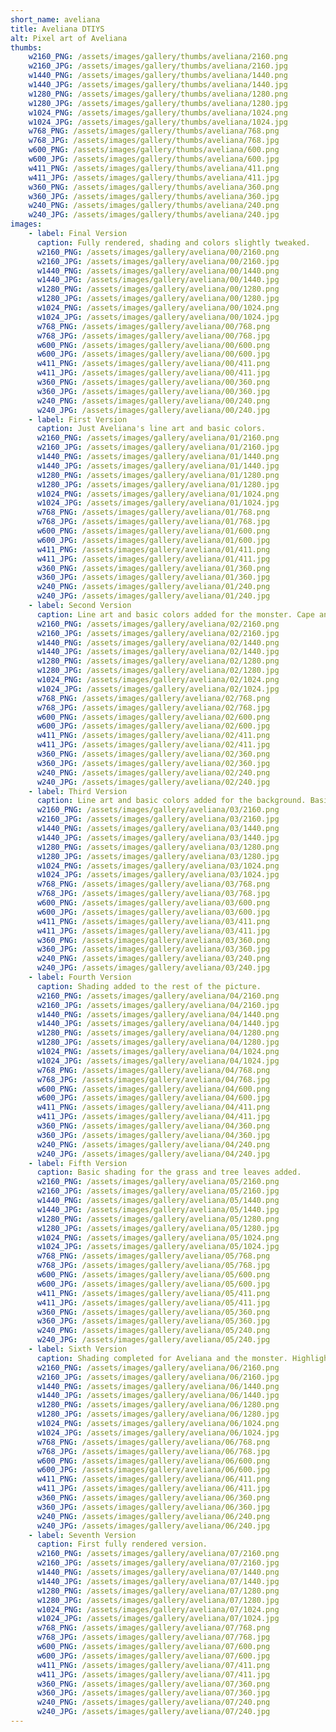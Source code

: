 ```yaml
---
short_name: aveliana
title: Aveliana DTIYS
alt: Pixel art of Aveliana
thumbs:
    w2160_PNG: /assets/images/gallery/thumbs/aveliana/2160.png
    w2160_JPG: /assets/images/gallery/thumbs/aveliana/2160.jpg
    w1440_PNG: /assets/images/gallery/thumbs/aveliana/1440.png
    w1440_JPG: /assets/images/gallery/thumbs/aveliana/1440.jpg
    w1280_PNG: /assets/images/gallery/thumbs/aveliana/1280.png
    w1280_JPG: /assets/images/gallery/thumbs/aveliana/1280.jpg
    w1024_PNG: /assets/images/gallery/thumbs/aveliana/1024.png
    w1024_JPG: /assets/images/gallery/thumbs/aveliana/1024.jpg
    w768_PNG: /assets/images/gallery/thumbs/aveliana/768.png
    w768_JPG: /assets/images/gallery/thumbs/aveliana/768.jpg
    w600_PNG: /assets/images/gallery/thumbs/aveliana/600.png
    w600_JPG: /assets/images/gallery/thumbs/aveliana/600.jpg
    w411_PNG: /assets/images/gallery/thumbs/aveliana/411.png
    w411_JPG: /assets/images/gallery/thumbs/aveliana/411.jpg
    w360_PNG: /assets/images/gallery/thumbs/aveliana/360.png
    w360_JPG: /assets/images/gallery/thumbs/aveliana/360.jpg
    w240_PNG: /assets/images/gallery/thumbs/aveliana/240.png
    w240_JPG: /assets/images/gallery/thumbs/aveliana/240.jpg
images:
    - label: Final Version
      caption: Fully rendered, shading and colors slightly tweaked.
      w2160_PNG: /assets/images/gallery/aveliana/00/2160.png
      w2160_JPG: /assets/images/gallery/aveliana/00/2160.jpg
      w1440_PNG: /assets/images/gallery/aveliana/00/1440.png
      w1440_JPG: /assets/images/gallery/aveliana/00/1440.jpg
      w1280_PNG: /assets/images/gallery/aveliana/00/1280.png
      w1280_JPG: /assets/images/gallery/aveliana/00/1280.jpg
      w1024_PNG: /assets/images/gallery/aveliana/00/1024.png
      w1024_JPG: /assets/images/gallery/aveliana/00/1024.jpg
      w768_PNG: /assets/images/gallery/aveliana/00/768.png
      w768_JPG: /assets/images/gallery/aveliana/00/768.jpg
      w600_PNG: /assets/images/gallery/aveliana/00/600.png
      w600_JPG: /assets/images/gallery/aveliana/00/600.jpg
      w411_PNG: /assets/images/gallery/aveliana/00/411.png
      w411_JPG: /assets/images/gallery/aveliana/00/411.jpg
      w360_PNG: /assets/images/gallery/aveliana/00/360.png
      w360_JPG: /assets/images/gallery/aveliana/00/360.jpg
      w240_PNG: /assets/images/gallery/aveliana/00/240.png
      w240_JPG: /assets/images/gallery/aveliana/00/240.jpg
    - label: First Version
      caption: Just Aveliana's line art and basic colors.
      w2160_PNG: /assets/images/gallery/aveliana/01/2160.png
      w2160_JPG: /assets/images/gallery/aveliana/01/2160.jpg
      w1440_PNG: /assets/images/gallery/aveliana/01/1440.png
      w1440_JPG: /assets/images/gallery/aveliana/01/1440.jpg
      w1280_PNG: /assets/images/gallery/aveliana/01/1280.png
      w1280_JPG: /assets/images/gallery/aveliana/01/1280.jpg
      w1024_PNG: /assets/images/gallery/aveliana/01/1024.png
      w1024_JPG: /assets/images/gallery/aveliana/01/1024.jpg
      w768_PNG: /assets/images/gallery/aveliana/01/768.png
      w768_JPG: /assets/images/gallery/aveliana/01/768.jpg
      w600_PNG: /assets/images/gallery/aveliana/01/600.png
      w600_JPG: /assets/images/gallery/aveliana/01/600.jpg
      w411_PNG: /assets/images/gallery/aveliana/01/411.png
      w411_JPG: /assets/images/gallery/aveliana/01/411.jpg
      w360_PNG: /assets/images/gallery/aveliana/01/360.png
      w360_JPG: /assets/images/gallery/aveliana/01/360.jpg
      w240_PNG: /assets/images/gallery/aveliana/01/240.png
      w240_JPG: /assets/images/gallery/aveliana/01/240.jpg
    - label: Second Version
      caption: Line art and basic colors added for the monster. Cape and corrections added to Aveliana.
      w2160_PNG: /assets/images/gallery/aveliana/02/2160.png
      w2160_JPG: /assets/images/gallery/aveliana/02/2160.jpg
      w1440_PNG: /assets/images/gallery/aveliana/02/1440.png
      w1440_JPG: /assets/images/gallery/aveliana/02/1440.jpg
      w1280_PNG: /assets/images/gallery/aveliana/02/1280.png
      w1280_JPG: /assets/images/gallery/aveliana/02/1280.jpg
      w1024_PNG: /assets/images/gallery/aveliana/02/1024.png
      w1024_JPG: /assets/images/gallery/aveliana/02/1024.jpg
      w768_PNG: /assets/images/gallery/aveliana/02/768.png
      w768_JPG: /assets/images/gallery/aveliana/02/768.jpg
      w600_PNG: /assets/images/gallery/aveliana/02/600.png
      w600_JPG: /assets/images/gallery/aveliana/02/600.jpg
      w411_PNG: /assets/images/gallery/aveliana/02/411.png
      w411_JPG: /assets/images/gallery/aveliana/02/411.jpg
      w360_PNG: /assets/images/gallery/aveliana/02/360.png
      w360_JPG: /assets/images/gallery/aveliana/02/360.jpg
      w240_PNG: /assets/images/gallery/aveliana/02/240.png
      w240_JPG: /assets/images/gallery/aveliana/02/240.jpg
    - label: Third Version
      caption: Line art and basic colors added for the background. Basic shading for Aveliana.
      w2160_PNG: /assets/images/gallery/aveliana/03/2160.png
      w2160_JPG: /assets/images/gallery/aveliana/03/2160.jpg
      w1440_PNG: /assets/images/gallery/aveliana/03/1440.png
      w1440_JPG: /assets/images/gallery/aveliana/03/1440.jpg
      w1280_PNG: /assets/images/gallery/aveliana/03/1280.png
      w1280_JPG: /assets/images/gallery/aveliana/03/1280.jpg
      w1024_PNG: /assets/images/gallery/aveliana/03/1024.png
      w1024_JPG: /assets/images/gallery/aveliana/03/1024.jpg
      w768_PNG: /assets/images/gallery/aveliana/03/768.png
      w768_JPG: /assets/images/gallery/aveliana/03/768.jpg
      w600_PNG: /assets/images/gallery/aveliana/03/600.png
      w600_JPG: /assets/images/gallery/aveliana/03/600.jpg
      w411_PNG: /assets/images/gallery/aveliana/03/411.png
      w411_JPG: /assets/images/gallery/aveliana/03/411.jpg
      w360_PNG: /assets/images/gallery/aveliana/03/360.png
      w360_JPG: /assets/images/gallery/aveliana/03/360.jpg
      w240_PNG: /assets/images/gallery/aveliana/03/240.png
      w240_JPG: /assets/images/gallery/aveliana/03/240.jpg
    - label: Fourth Version
      caption: Shading added to the rest of the picture.
      w2160_PNG: /assets/images/gallery/aveliana/04/2160.png
      w2160_JPG: /assets/images/gallery/aveliana/04/2160.jpg
      w1440_PNG: /assets/images/gallery/aveliana/04/1440.png
      w1440_JPG: /assets/images/gallery/aveliana/04/1440.jpg
      w1280_PNG: /assets/images/gallery/aveliana/04/1280.png
      w1280_JPG: /assets/images/gallery/aveliana/04/1280.jpg
      w1024_PNG: /assets/images/gallery/aveliana/04/1024.png
      w1024_JPG: /assets/images/gallery/aveliana/04/1024.jpg
      w768_PNG: /assets/images/gallery/aveliana/04/768.png
      w768_JPG: /assets/images/gallery/aveliana/04/768.jpg
      w600_PNG: /assets/images/gallery/aveliana/04/600.png
      w600_JPG: /assets/images/gallery/aveliana/04/600.jpg
      w411_PNG: /assets/images/gallery/aveliana/04/411.png
      w411_JPG: /assets/images/gallery/aveliana/04/411.jpg
      w360_PNG: /assets/images/gallery/aveliana/04/360.png
      w360_JPG: /assets/images/gallery/aveliana/04/360.jpg
      w240_PNG: /assets/images/gallery/aveliana/04/240.png
      w240_JPG: /assets/images/gallery/aveliana/04/240.jpg
    - label: Fifth Version
      caption: Basic shading for the grass and tree leaves added.
      w2160_PNG: /assets/images/gallery/aveliana/05/2160.png
      w2160_JPG: /assets/images/gallery/aveliana/05/2160.jpg
      w1440_PNG: /assets/images/gallery/aveliana/05/1440.png
      w1440_JPG: /assets/images/gallery/aveliana/05/1440.jpg
      w1280_PNG: /assets/images/gallery/aveliana/05/1280.png
      w1280_JPG: /assets/images/gallery/aveliana/05/1280.jpg
      w1024_PNG: /assets/images/gallery/aveliana/05/1024.png
      w1024_JPG: /assets/images/gallery/aveliana/05/1024.jpg
      w768_PNG: /assets/images/gallery/aveliana/05/768.png
      w768_JPG: /assets/images/gallery/aveliana/05/768.jpg
      w600_PNG: /assets/images/gallery/aveliana/05/600.png
      w600_JPG: /assets/images/gallery/aveliana/05/600.jpg
      w411_PNG: /assets/images/gallery/aveliana/05/411.png
      w411_JPG: /assets/images/gallery/aveliana/05/411.jpg
      w360_PNG: /assets/images/gallery/aveliana/05/360.png
      w360_JPG: /assets/images/gallery/aveliana/05/360.jpg
      w240_PNG: /assets/images/gallery/aveliana/05/240.png
      w240_JPG: /assets/images/gallery/aveliana/05/240.jpg
    - label: Sixth Version
      caption: Shading completed for Aveliana and the monster. Highlights added.
      w2160_PNG: /assets/images/gallery/aveliana/06/2160.png
      w2160_JPG: /assets/images/gallery/aveliana/06/2160.jpg
      w1440_PNG: /assets/images/gallery/aveliana/06/1440.png
      w1440_JPG: /assets/images/gallery/aveliana/06/1440.jpg
      w1280_PNG: /assets/images/gallery/aveliana/06/1280.png
      w1280_JPG: /assets/images/gallery/aveliana/06/1280.jpg
      w1024_PNG: /assets/images/gallery/aveliana/06/1024.png
      w1024_JPG: /assets/images/gallery/aveliana/06/1024.jpg
      w768_PNG: /assets/images/gallery/aveliana/06/768.png
      w768_JPG: /assets/images/gallery/aveliana/06/768.jpg
      w600_PNG: /assets/images/gallery/aveliana/06/600.png
      w600_JPG: /assets/images/gallery/aveliana/06/600.jpg
      w411_PNG: /assets/images/gallery/aveliana/06/411.png
      w411_JPG: /assets/images/gallery/aveliana/06/411.jpg
      w360_PNG: /assets/images/gallery/aveliana/06/360.png
      w360_JPG: /assets/images/gallery/aveliana/06/360.jpg
      w240_PNG: /assets/images/gallery/aveliana/06/240.png
      w240_JPG: /assets/images/gallery/aveliana/06/240.jpg
    - label: Seventh Version
      caption: First fully rendered version.
      w2160_PNG: /assets/images/gallery/aveliana/07/2160.png
      w2160_JPG: /assets/images/gallery/aveliana/07/2160.jpg
      w1440_PNG: /assets/images/gallery/aveliana/07/1440.png
      w1440_JPG: /assets/images/gallery/aveliana/07/1440.jpg
      w1280_PNG: /assets/images/gallery/aveliana/07/1280.png
      w1280_JPG: /assets/images/gallery/aveliana/07/1280.jpg
      w1024_PNG: /assets/images/gallery/aveliana/07/1024.png
      w1024_JPG: /assets/images/gallery/aveliana/07/1024.jpg
      w768_PNG: /assets/images/gallery/aveliana/07/768.png
      w768_JPG: /assets/images/gallery/aveliana/07/768.jpg
      w600_PNG: /assets/images/gallery/aveliana/07/600.png
      w600_JPG: /assets/images/gallery/aveliana/07/600.jpg
      w411_PNG: /assets/images/gallery/aveliana/07/411.png
      w411_JPG: /assets/images/gallery/aveliana/07/411.jpg
      w360_PNG: /assets/images/gallery/aveliana/07/360.png
      w360_JPG: /assets/images/gallery/aveliana/07/360.jpg
      w240_PNG: /assets/images/gallery/aveliana/07/240.png
      w240_JPG: /assets/images/gallery/aveliana/07/240.jpg
---
```


